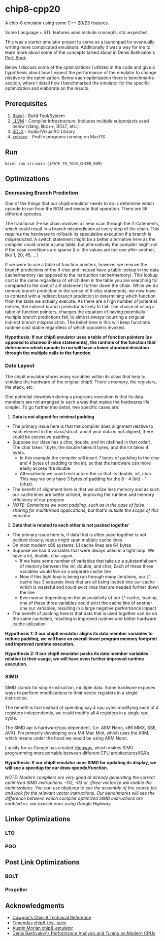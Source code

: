 # chip8-cpp20
A chip-8 emulator using some C++ 20/23 features.

Some Language + STL features used include concepts, std::expected

This was a starter emulator project to serve as a launchpad for eventually writing more complicated emulators.
Additionally it was a way for me to learn more about some of the concepts talked about in Denis Bakhvalov's [Perf-Book](https://github.com/dendibakh/perf-book)

Below I discuss some of the optimizations I utilized in the code and give a hypothesis about how I expect the performance of the emulator to change relative to the optimization. 
Below each optimization there is benchmarks section, where I detail how I benchmarked the emulator for the specific optimization and elaborate on the results.

## Prerequisites
1. [Bazel](https://bazel.build/) - Build Tool/System
2. [LLVM](https://llvm.org/) - Compiler Infrastructure, Includes multiple subprojects used below (clang, libc++, BOLT, etc.)
3. [SDL3](https://wiki.libsdl.org/SDL3/FrontPage) - Audio/Visual/IO Library
4. [xctrace](https://keith.github.io/xcode-man-pages/xctrace.1.html) - Profile programs running on MacOS

## Run

```
bazel run src:main {$PATH_TO_YOUR_CHIP8_ROM}
```

## Optimizations

### Decreasing Branch Prediction

One of the things that our chip8 emulator needs to do is determine which opcode to run from the ROM and execute that operation. There are 36 different opcodes.

The traditional if-else chain involves a linear scan through the if statements, which could result in a branch misprediction at every step of the chain. 
This requires the hardware to rollback its speculative execution if a branch is mispredicted. A switch statement might be a better alternative here as the compiler could create a jump table, 
but alternatively the compiler might not if the case conditions are sparse (i.e. the values are not one after another, like 1, 20, 45, ...)

If we were to use a table of function pointers, however we remove the branch predictions of the if-else  and instead have a table lookup in the data cache/memory (as opposed to the instruction cache/memory). 
This lookup cost is the same regardless of which item in the table you are searching for compared to the cost of a if statement further down the chain. While we do remove branch prediction in the sense of 
if-else statements, we now have to contend with a indirect branch prediction in determining which function from the table we actually execute. 
As there are a high number of potential entries, the indirect branch predictor is likely to fail. The choice of using a table of function pointers, 
changes the equation of having potentially multiple branch predictions fail, to almost always incurring a singular indirect branch misprediction. 
The belief here is this will keep functions runtime cost stable regardless of which opcode is invoked.

**Hypothesis: If our chip8 emulator uses a table of function pointers (as opposed to chained if-else statements), the runtime of the function that determines which opcode to run will have a 
lower standard deviation through the multiple calls to the function.**

### Data Layout

The chip8 emulator stores many variables within its class that help to simulate the hardware of the original chip8. There's memory, the registers, the stack, etc.

One potential slowdown during a programs execution is that its data members are not arranged in such a way that makes the hardwares life simpler. To go further into detail, two specific cases are:

1. **Data is not aligned for minimal padding**
 - The primary issue here is that the compiler does alignment relative to each element in the class/struct, and if your data is not aligned, there could be excessive padding.
 - Suppose our class has a char, double, and int (defined in that order). The char takes 1 byte, the double takes 8 bytes, and the int takes 4 bytes.
    - In this example the compiler will insert 7 bytes of padding to the char and 4 bytes of padding to the int, so that the hardware can more easily access the double
    - Alternatively we could restructure the so that its double, int, char. This way we only have 3 bytes of padding for the 8 - 4 (int) - 1 (char).
 - The benefit of alignment here is that we utilize less memory and as such our cache lines are better utilized, improving the runtime and memory efficiency of our program
 - *NOTE: Sometimes we want padding, such as in the case of false sharing for multithread applications, but that's outside the scope of this emulator*

2. **Data that is related to each other is not packed together**
 - The primary issue here is, if data that is often used together is not packed closely, reads might span multiple cache lines.
 - On most modern x86 systems, L1 cache lines are 64 bytes
 - Suppose we had 3 variables that were always used in a tight loop. We have a int, double, char again.
   - If we have some number of variables that take up a substantial part of memory between the int, double, and char, Each of these three variables would live on a separate cache line
   - Now if this tight loop is being run through many iterations, our L1 cache has 3 separate lines that are all being loaded into our cache which is wasteful and could evict lines that are needed further down the line
   - Even worse depending on the associativity of our L1 cache, loading one of these three variables could evict the cache line of another one our variables, resulting in a large negative performance impact
 - The benefit of packing here is that data that is used together can be on the same cacheline, resulting in improved runtime and better hardware cache utilization.

**Hypothesis 1: If our chip8 emulator aligns its data member variables to reduce padding, we will have an overall lower program memory footprint and improved runtime execution.**

**Hypothesis 2: If our chip8 emulator packs its data member variables relative to their usage, we will have even further improved runtime execution.**

### SIMD

SIMD stands for single instruction, multiple data. Some hardware exposes ways to perform modifications to their vector registers in a single instruction.

The benefit is that instead of spending say 4 cpu cyles modifying each of 4 registers independently, we could modify all 4 registers in a single cpu cycle.

The SIMD api is hardware/cpu dependent. (i.e. ARM Neon, x86 MMX, SSE, AVX). I'm primarily developing on a M4 Mac Mini, which uses the ARM, which means under the hood we would be using ARM Neon.

Luckily for us Google has created [Highway](https://github.com/google/highway), which makes SIMD programming more portable between different CPU architectures/ISA's.

**Hypothesis: If our chip8 emulator uses SIMD for updating its display, we will see a speedup for our draw opcode/function.**

*NOTE: Modern compilers are very good at already generating the correct optimized SIMD instructions. -O2, -03 or -ftree-vectorize will enable the optimizations. You can use objdump to see the assembly of the source file and look for the relevant vector instructions. Our benchmarks will see the difference between which compiler optimized SIMD instructions are enabled vs. our explicit ones using Google Highway*

## Linker Optimizations

### LTO

### PGO

## Post Link Optimizations

### BOLT

### Propeller

## Acknowledgments
- [Cowgod's Chip-8 Technical Reference](http://devernay.free.fr/hacks/chip8/C8TECH10.HTM)
- [Timendus chip8-test-suite](https://github.com/Timendus/chip8-test-suite)
- [Austin Morlan chip8_emulator](https://austinmorlan.com/posts/chip8_emulator/)
- [Denis Bakhvalov's Performance Analysis and Tuning on Modern CPUs](https://github.com/dendibakh/perf-book)
